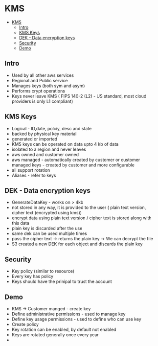 
# KMS
- [KMS](#kms)
  - [Intro](#intro)
  - [KMS Keys](#kms-keys)
  - [DEK - Data encryption keys](#dek---data-encryption-keys)
  - [Security](#security)
  - [Demo](#demo)


## Intro

- Used by all other aws services
- Regional and Public service
- Manages keys (both sym and asym)
- Performs crypt operations
- Keys never leave KMS ( FIPS 140-2 (L2) - US standard, most cloud providers is only L1 compliant)

## KMS Keys

- Logical - ID,date, polciy, desc and state
- backed by physical key material 
- generated or imported
- KMS keys can be operated on data upto 4 kb of data
- isolated to a region and never leaves
- aws owned and customer owned
- aws managed - automatically created by customer or customer managed keys - created by customer and more configurable
- all support rotation
- Aliases - refer to keys

## DEK - Data encryption keys

- GenerateDataKey - works on > 4kb
- not stored in any way, it is provided to the user ( plain text version, cipher text (encrypted using kms))
- encrypt data using plain text version / cipher text is stored along with this data
- plain key is discarded after the use
- same dek can be used multiple times 
- pass the cipher text -> returns the plain key  -> We can decrypt the file
- S3 created a new DEK for each object and discards the plain key

## Security

- Key policy (similar to resource)
- Every key has policy
- Keys should have the prinipal to trust the account
  

## Demo
- KMS -> Customer manged - create key
- Define administrative permissions - used to manage key
- Define key usage permissions - used to define who can use key
- Create policy
- Key rotation can be enabled, by default not enabled
- Keys are rotated generally once every year
- 